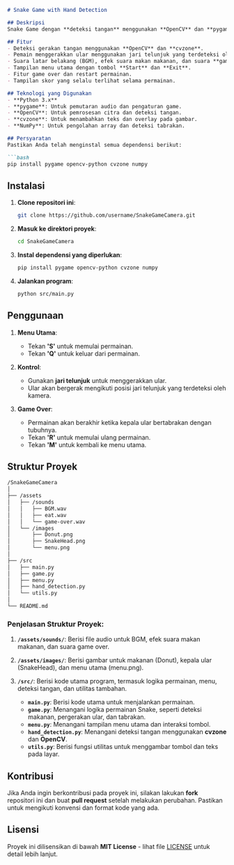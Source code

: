 ````markdown
# Snake Game with Hand Detection

## Deskripsi
Snake Game dengan **deteksi tangan** menggunakan **OpenCV** dan **pygame**. Dalam game ini, pemain mengontrol ular dengan gerakan tangan (menggunakan deteksi jari telunjuk) dan bertujuan untuk makan makanan yang muncul di layar, meningkatkan skor. Game akan berakhir ketika kepala ular bertabrakan dengan tubuhnya.

## Fitur
- Deteksi gerakan tangan menggunakan **OpenCV** dan **cvzone**.
- Pemain menggerakkan ular menggunakan jari telunjuk yang terdeteksi oleh kamera.
- Suara latar belakang (BGM), efek suara makan makanan, dan suara **game over**.
- Tampilan menu utama dengan tombol **Start** dan **Exit**.
- Fitur game over dan restart permainan.
- Tampilan skor yang selalu terlihat selama permainan.

## Teknologi yang Digunakan
- **Python 3.x**
- **pygame**: Untuk pemutaran audio dan pengaturan game.
- **OpenCV**: Untuk pemrosesan citra dan deteksi tangan.
- **cvzone**: Untuk menambahkan teks dan overlay pada gambar.
- **NumPy**: Untuk pengolahan array dan deteksi tabrakan.

## Persyaratan
Pastikan Anda telah menginstal semua dependensi berikut:

```bash
pip install pygame opencv-python cvzone numpy
````

## Instalasi

1. **Clone repositori ini**:

   ```bash
   git clone https://github.com/username/SnakeGameCamera.git
   ```

2. **Masuk ke direktori proyek**:

   ```bash
   cd SnakeGameCamera
   ```

3. **Instal dependensi yang diperlukan**:

   ```bash
   pip install pygame opencv-python cvzone numpy
   ```

4. **Jalankan program**:

   ```bash
   python src/main.py
   ```

## Penggunaan

1. **Menu Utama**:

   * Tekan **'S'** untuk memulai permainan.
   * Tekan **'Q'** untuk keluar dari permainan.

2. **Kontrol**:

   * Gunakan **jari telunjuk** untuk menggerakkan ular.
   * Ular akan bergerak mengikuti posisi jari telunjuk yang terdeteksi oleh kamera.

3. **Game Over**:

   * Permainan akan berakhir ketika kepala ular bertabrakan dengan tubuhnya.
   * Tekan **'R'** untuk memulai ulang permainan.
   * Tekan **'M'** untuk kembali ke menu utama.

## Struktur Proyek

```bash
/SnakeGameCamera
│
├── /assets
│   ├── /sounds
│   │   ├── BGM.wav
│   │   ├── eat.wav
│   │   └── game-over.wav
│   └── /images
│       ├── Donut.png
│       ├── SnakeHead.png
│       └── menu.png
│
├── /src
│   ├── main.py
│   ├── game.py
│   ├── menu.py
│   ├── hand_detection.py
│   └── utils.py
│
└── README.md
```

### Penjelasan Struktur Proyek:

1. **`/assets/sounds/`**: Berisi file audio untuk BGM, efek suara makan makanan, dan suara game over.
2. **`/assets/images/`**: Berisi gambar untuk makanan (Donut), kepala ular (SnakeHead), dan menu utama (menu.png).
3. **`/src/`**: Berisi kode utama program, termasuk logika permainan, menu, deteksi tangan, dan utilitas tambahan.

   * **`main.py`**: Berisi kode utama untuk menjalankan permainan.
   * **`game.py`**: Menangani logika permainan Snake, seperti deteksi makanan, pergerakan ular, dan tabrakan.
   * **`menu.py`**: Menangani tampilan menu utama dan interaksi tombol.
   * **`hand_detection.py`**: Menangani deteksi tangan menggunakan **cvzone** dan **OpenCV**.
   * **`utils.py`**: Berisi fungsi utilitas untuk menggambar tombol dan teks pada layar.

## Kontribusi

Jika Anda ingin berkontribusi pada proyek ini, silakan lakukan **fork** repositori ini dan buat **pull request** setelah melakukan perubahan. Pastikan untuk mengikuti konvensi dan format kode yang ada.

## Lisensi

Proyek ini dilisensikan di bawah **MIT License** - lihat file [LICENSE](LICENSE) untuk detail lebih lanjut.

